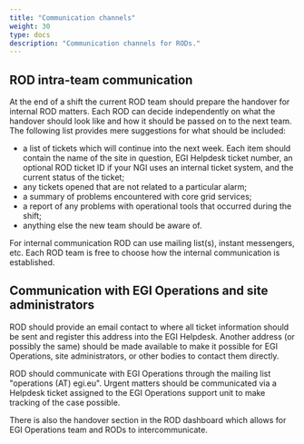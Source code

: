 ```yaml
---
title: "Communication channels"
weight: 30
type: docs
description: "Communication channels for RODs."
---
```


## ROD intra-team communication

At the end of a shift the current ROD team should prepare the handover for
internal ROD matters. Each ROD can decide independently on what the handover
should look like and how it should be passed on to the next team. The following
list provides mere suggestions for what should be included:

- a list of tickets which will continue into the next week. Each item should
  contain the name of the site in question, EGI Helpdesk ticket number, an
  optional ROD ticket ID if your NGI uses an internal ticket system, and the
  current status of the ticket;
- any tickets opened that are not related to a particular alarm;
- a summary of problems encountered with core grid services;
- a report of any problems with operational tools that occurred during the
  shift;
- anything else the new team should be aware of.

For internal communication ROD can use mailing list(s), instant messengers, etc.
Each ROD team is free to choose how the internal communication is established.

## Communication with EGI Operations and site administrators

ROD should provide an email contact to where all ticket information should be
sent and register this address into the EGI Helpdesk. Another address (or
possibly the same) should be made available to make it possible for EGI
Operations, site administrators, or other bodies to contact them directly.

ROD should communicate with EGI Operations through the mailing list "operations
(AT) egi.eu". Urgent matters should be communicated via a Helpdesk ticket
assigned to the EGI Operations support unit to make tracking of the case
possible.

There is also the handover section in the ROD dashboard which allows for EGI
Operations team and RODs to intercommunicate.
